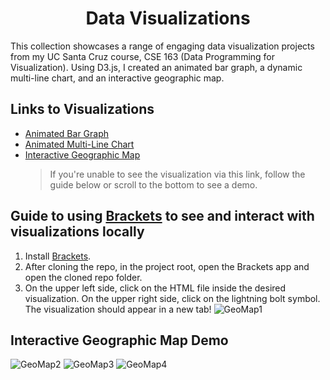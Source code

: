 <h1 align="center">
    Data Visualizations
</h1>

This collection showcases a range of engaging data visualization projects from my UC Santa Cruz course, CSE 163 (Data Programming for Visualization). Using D3.js, I created an animated bar graph, a dynamic multi-line chart, and an interactive geographic map.

Links to Visualizations
------------------------
* [Animated Bar Graph](https://dianaflores55d.github.io/cse-163-data-visualizations/BarGraph/BarGraphSamplev5.html)
* [Animated Multi-Line Chart](https://dianaflores55d.github.io/cse-163-data-visualizations/MultiLineChart/MultiLineindex.html)
* [Interactive Geographic Map](https://dianaflores55d.github.io/cse-163-data-visualizations/GeoMap/geomap.html)
    > If you're unable to see the visualization via this link, follow the guide below or scroll to the bottom to see a demo.

Guide to using [Brackets](https://brackets.io/) to see and interact with visualizations locally
-----------------------------------------------------------------------------------------------
1. Install [Brackets](https://brackets.io/).
2. After cloning the repo, in the project root, open the Brackets app and open the cloned repo folder.
3. On the upper left side, click on the HTML file inside the desired visualization. On the upper right side, click on the lightning bolt symbol. The visualization should appear in a new tab!
![GeoMap1](https://github.com/dianaflores55d/cse-163-data-visualizations/assets/19867603/b8905581-0042-426d-855c-f63c99b01677)

Interactive Geographic Map Demo
-------------------------------
![GeoMap2](https://github.com/dianaflores55d/cse-163-data-visualizations/assets/19867603/963cab70-9b26-45c4-8d20-40e02d82212d)
![GeoMap3](https://github.com/dianaflores55d/cse-163-data-visualizations/assets/19867603/34f2876c-860f-431d-9b09-c6dc8db7273a)
![GeoMap4](https://github.com/dianaflores55d/cse-163-data-visualizations/assets/19867603/28b8f6ba-ee77-4fda-97eb-2402d441a822)

